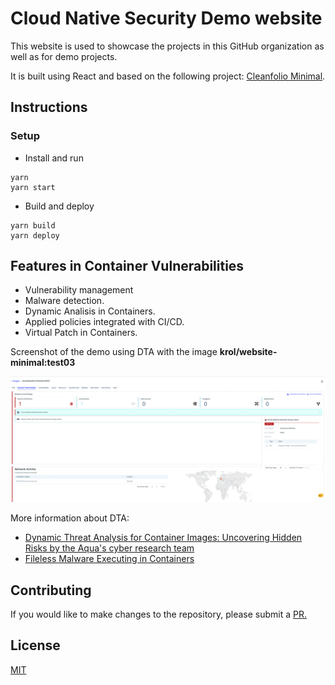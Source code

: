 # Cloud Native Security Demo website

This website is used to showcase the projects in this GitHub organization as well as for demo projects.

It is built using React and based on the following project: [Cleanfolio Minimal](https://github.com/rajshekhar26/cleanfolio-minimal).

## Instructions

### Setup

- Install and run 

```shell
yarn
yarn start
```

- Build and deploy 

```shell
yarn build
yarn deploy
```

## Features in Container Vulnerabilities

- Vulnerability management
-	Malware detection.
-	Dynamic Analisis in Containers.
-	Applied policies integrated with CI/CD.
-	Virtual Patch in Containers.

Screenshot of the demo using DTA with the image **krol/website-minimal:test03**

![DTA](./img/demo-dta.png)

More information about DTA:

- [Dynamic Threat Analysis for Container Images: Uncovering Hidden Risks
by the Aqua's cyber research team](https://blog.aquasec.com/dynamic-container-analysis)
- [Fileless Malware Executing in Containers](https://blog.aquasec.com/fileless-malware-container-security)
## Contributing

If you would like to make changes to the repository, please submit a [PR.](https://github.com/Cloud-Native-Security/website/pulls)

## License

[MIT](https://choosealicense.com/licenses/mit/)
